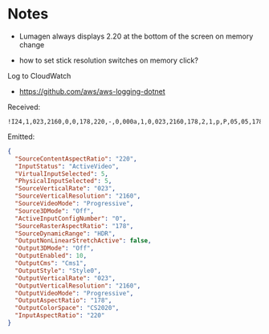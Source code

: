 # Notes

* Lumagen always displays 2.20 at the bottom of the screen on memory change

* how to set stick resolution switches on memory click?

Log to CloudWatch
* https://github.com/aws/aws-logging-dotnet

Received:
```
!I24,1,023,2160,0,0,178,220,-,0,000a,1,0,023,2160,178,2,1,p,P,05,05,178,220
```

Emitted:
```json
{
  "SourceContentAspectRatio": "220",
  "InputStatus": "ActiveVideo",
  "VirtualInputSelected": 5,
  "PhysicalInputSelected": 5,
  "SourceVerticalRate": "023",
  "SourceVerticalResolution": "2160",
  "SourceVideoMode": "Progressive",
  "Source3DMode": "Off",
  "ActiveInputConfigNumber": "0",
  "SourceRasterAspectRatio": "178",
  "SourceDynamicRange": "HDR",
  "OutputNonLinearStretchActive": false,
  "Output3DMode": "Off",
  "OutputEnabled": 10,
  "OutputCms": "Cms1",
  "OutputStyle": "Style0",
  "OutputVerticalRate": "023",
  "OutputVerticalResolution": "2160",
  "OutputVideoMode": "Progressive",
  "OutputAspectRatio": "178",
  "OutputColorSpace": "CS2020",
  "InputAspectRatio": "220"
}
```